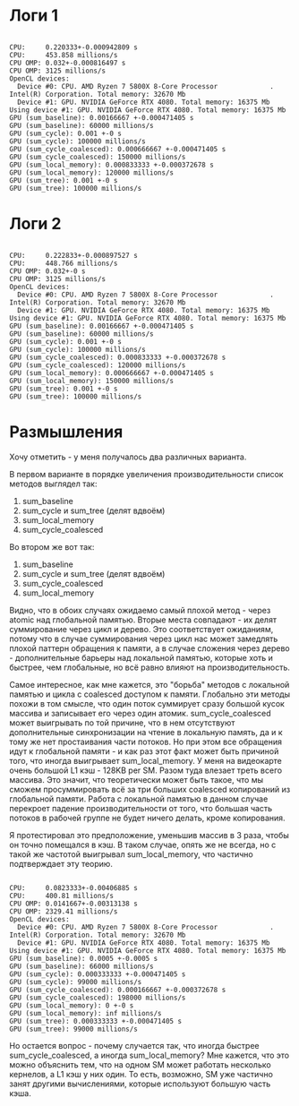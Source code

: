 # Логи 1

```

CPU:     0.220333+-0.000942809 s
CPU:     453.858 millions/s
CPU OMP: 0.032+-0.000816497 s
CPU OMP: 3125 millions/s
OpenCL devices:
  Device #0: CPU. AMD Ryzen 7 5800X 8-Core Processor             . Intel(R) Corporation. Total memory: 32670 Mb
  Device #1: GPU. NVIDIA GeForce RTX 4080. Total memory: 16375 Mb
Using device #1: GPU. NVIDIA GeForce RTX 4080. Total memory: 16375 Mb
GPU (sum_baseline): 0.00166667 +-0.000471405 s
GPU (sum_baseline): 60000 millions/s
GPU (sum_cycle): 0.001 +-0 s
GPU (sum_cycle): 100000 millions/s
GPU (sum_cycle_coalesced): 0.000666667 +-0.000471405 s
GPU (sum_cycle_coalesced): 150000 millions/s
GPU (sum_local_memory): 0.000833333 +-0.000372678 s
GPU (sum_local_memory): 120000 millions/s
GPU (sum_tree): 0.001 +-0 s
GPU (sum_tree): 100000 millions/s

```

# Логи 2

```

CPU:     0.222833+-0.000897527 s
CPU:     448.766 millions/s
CPU OMP: 0.032+-0 s
CPU OMP: 3125 millions/s
OpenCL devices:
  Device #0: CPU. AMD Ryzen 7 5800X 8-Core Processor             . Intel(R) Corporation. Total memory: 32670 Mb
  Device #1: GPU. NVIDIA GeForce RTX 4080. Total memory: 16375 Mb
Using device #1: GPU. NVIDIA GeForce RTX 4080. Total memory: 16375 Mb
GPU (sum_baseline): 0.00166667 +-0.000471405 s
GPU (sum_baseline): 60000 millions/s
GPU (sum_cycle): 0.001 +-0 s
GPU (sum_cycle): 100000 millions/s
GPU (sum_cycle_coalesced): 0.000833333 +-0.000372678 s
GPU (sum_cycle_coalesced): 120000 millions/s
GPU (sum_local_memory): 0.000666667 +-0.000471405 s
GPU (sum_local_memory): 150000 millions/s
GPU (sum_tree): 0.001 +-0 s
GPU (sum_tree): 100000 millions/s

```

# Размышления 

Хочу отметить - у меня получалось два различных варианта.

В первом варианте в порядке увеличения производительности список методов выглядел так:

1. sum_baseline
2. sum_cycle и sum_tree (делят вдвоём)
3. sum_local_memory
4. sum_cycle_coalesced

Во втором же вот так:

1. sum_baseline
2. sum_cycle и sum_tree (делят вдвоём)
3. sum_cycle_coalesced
4. sum_local_memory

Видно, что в обоих случаях ожидаемо самый плохой метод - через atomic над глобальной памятью. Вторые места совпадают - их делят суммирование через цикл и дерево. Это соответствует ожиданиям, потому что в случае суммирования через цикл нас может замедлять плохой паттерн обращения к памяти, а в случае сложения через дерево - дополнительные барьеры над локальной памятью, которые хоть и быстрее, чем глобальные, но всё равно влияют на производительность.

Самое интересное, как мне кажется, это "борьба" методов с локальной памятью и цикла с coalesced доступом к памяти. Глобально эти методы похожи в том смысле, что один поток суммирует сразу большой кусок массива и записывает его через один атомик. sum_cycle_coalesced может выигрывать по той причине, что в нем отсутствуют дополнительные синхронизации на чтение в локальную память, да и к тому же нет простаивания части потоков. Но при этом все обращения идут к глобальной памяти - и как раз этот факт может быть причиной того, что иногда выигрывает sum_local_memory. У меня на видеокарте очень большой L1 кэш - 128KB per SM. Разом туда влезает треть всего массива. Это значит, что теоретически может быть такое, что мы сможем просуммировать всё за три больших coalesced копирований из глобальной памяти. Работа с локальной памятью в данном случае перекроет падение производительности от того, что большая часть потоков в рабочей группе не будет ничего делать, кроме копирования. 

Я протестировал это предположение, уменьшив массив в 3 раза, чтобы он точно помещался в кэш. В таком случае, опять же не всегда, но с такой же частотой выигрывал sum_local_memory, что частично подтверждает эту теорию. 

```

CPU:     0.0823333+-0.00406885 s
CPU:     400.81 millions/s
CPU OMP: 0.0141667+-0.00313138 s
CPU OMP: 2329.41 millions/s
OpenCL devices:
  Device #0: CPU. AMD Ryzen 7 5800X 8-Core Processor             . Intel(R) Corporation. Total memory: 32670 Mb
  Device #1: GPU. NVIDIA GeForce RTX 4080. Total memory: 16375 Mb
Using device #1: GPU. NVIDIA GeForce RTX 4080. Total memory: 16375 Mb
GPU (sum_baseline): 0.0005 +-0.0005 s
GPU (sum_baseline): 66000 millions/s
GPU (sum_cycle): 0.000333333 +-0.000471405 s
GPU (sum_cycle): 99000 millions/s
GPU (sum_cycle_coalesced): 0.000166667 +-0.000372678 s
GPU (sum_cycle_coalesced): 198000 millions/s
GPU (sum_local_memory): 0 +-0 s
GPU (sum_local_memory): inf millions/s
GPU (sum_tree): 0.000333333 +-0.000471405 s
GPU (sum_tree): 99000 millions/s

```

Но остается вопрос - почему случается так, что иногда быстрее sum_cycle_coalesced, а иногда sum_local_memory? Мне кажется, что это можно объяснить тем, что на одном SM может работать несколько кернелов, а L1 кэш у них один. То есть, возможно, SM уже частично занят другими вычислениями, которые используют большую часть кэша.